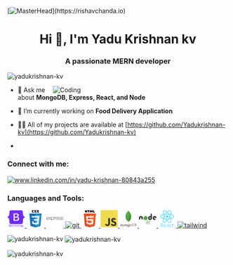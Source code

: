 [![MasterHead]([https://1.bp.blogspot.com/-7A4WynwLsM...](https://blog.solguruz.com/wp-content/uploads/2023/11/Hiring-MERN-Stack-Developers-A-How-to-Guide-for-Businesses.png))](https://rishavchanda.io)
<h1 align="center">Hi 👋, I'm Yadu Krishnan kv</h1>
<h3 align="center">A passionate MERN developer</h3>

<p align="left"> <img src="https://komarev.com/ghpvc/?username=yadukrishnan-kv&label=Profile%20views&color=0e75b6&style=flat" alt="yadukrishnan-kv" /> </p>
<img  align="right" alt="Coding" width="400"  src="https://camo.githubusercontent.com/2366b34bb903c09617990fb5fff4622f3e941349e846ddb7e73df872a9d21233/68747470733a2f2f63646e2e6472696262626c652e636f6d2f75736572732f3733303730332f73637265656e73686f74732f363538313234332f6176656e746f2e676966"/>

- 💬 Ask me about **MongoDB, Express, React, and Node**

- 🔭 I’m currently working on **Food Delivery Application**

- 👨‍💻 All of my projects are available at [https://github.com/Yadukrishnan-kv](https://github.com/Yadukrishnan-kv)
- 

<h3 align="left">Connect with me:</h3>
<p align="left">
<a href="https://linkedin.com/in/www.linkedin.com/in/yadu-krishnan-80843a255" target="blank"><img align="center" src="https://raw.githubusercontent.com/rahuldkjain/github-profile-readme-generator/master/src/images/icons/Social/linked-in-alt.svg" alt="www.linkedin.com/in/yadu-krishnan-80843a255" height="30" width="40" /></a>
</p>

<h3 align="left">Languages and Tools:</h3>
<p align="left"> <a href="https://getbootstrap.com" target="_blank" rel="noreferrer"> <img src="https://raw.githubusercontent.com/devicons/devicon/master/icons/bootstrap/bootstrap-plain-wordmark.svg" alt="bootstrap" width="40" height="40"/> </a> <a href="https://www.w3schools.com/css/" target="_blank" rel="noreferrer"> <img src="https://raw.githubusercontent.com/devicons/devicon/master/icons/css3/css3-original-wordmark.svg" alt="css3" width="40" height="40"/> </a> <a href="https://expressjs.com" target="_blank" rel="noreferrer"> <img src="https://raw.githubusercontent.com/devicons/devicon/master/icons/express/express-original-wordmark.svg" alt="express" width="40" height="40"/> </a> <a href="https://git-scm.com/" target="_blank" rel="noreferrer"> <img src="https://www.vectorlogo.zone/logos/git-scm/git-scm-icon.svg" alt="git" width="40" height="40"/> </a> <a href="https://www.w3.org/html/" target="_blank" rel="noreferrer"> <img src="https://raw.githubusercontent.com/devicons/devicon/master/icons/html5/html5-original-wordmark.svg" alt="html5" width="40" height="40"/> </a> <a href="https://developer.mozilla.org/en-US/docs/Web/JavaScript" target="_blank" rel="noreferrer"> <img src="https://raw.githubusercontent.com/devicons/devicon/master/icons/javascript/javascript-original.svg" alt="javascript" width="40" height="40"/> </a> <a href="https://www.mongodb.com/" target="_blank" rel="noreferrer"> <img src="https://raw.githubusercontent.com/devicons/devicon/master/icons/mongodb/mongodb-original-wordmark.svg" alt="mongodb" width="40" height="40"/> </a> <a href="https://nodejs.org" target="_blank" rel="noreferrer"> <img src="https://raw.githubusercontent.com/devicons/devicon/master/icons/nodejs/nodejs-original-wordmark.svg" alt="nodejs" width="40" height="40"/> </a> <a href="https://reactjs.org/" target="_blank" rel="noreferrer"> <img src="https://raw.githubusercontent.com/devicons/devicon/master/icons/react/react-original-wordmark.svg" alt="react" width="40" height="40"/> </a> <a href="https://tailwindcss.com/" target="_blank" rel="noreferrer"> <img src="https://www.vectorlogo.zone/logos/tailwindcss/tailwindcss-icon.svg" alt="tailwind" width="40" height="40"/> </a> </p>

<p><img align="left" src="https://github-readme-stats.vercel.app/api/top-langs?username=yadukrishnan-kv&show_icons=true&locale=en&layout=compact" alt="yadukrishnan-kv" /></p>

<p>&nbsp;<img align="center" src="https://github-readme-stats.vercel.app/api?username=yadukrishnan-kv&show_icons=true&locale=en" alt="yadukrishnan-kv" /></p>

<p><img align="center" src="https://github-readme-streak-stats.herokuapp.com/?user=yadukrishnan-kv&" alt="yadukrishnan-kv" /></p>


